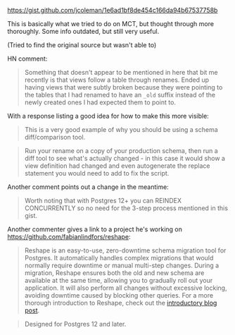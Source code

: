 https://gist.github.com/jcoleman/1e6ad1bf8de454c166da94b67537758b

This is basically what we tried to do on MCT, but thought through more thoroughly. Some info outdated, but still very useful.

(Tried to find the original source but wasn't able to)

HN comment:

>  Something that doesn't appear to be mentioned in here that bit me recently is that views follow a table through renames. Ended up having views that were subtly broken because they were pointing to the tables that I had renamed to have an `_old` suffix instead of the newly created ones I had expected them to point to.

With a response listing a good idea for how to make this more visible:

> This is a very good example of why you should be using a schema diff/comparison tool.

> Run your rename on a copy of your production schema, then run a diff tool to see what's actually changed - in this case it would show a view definition had changed and even autogenerate the replace statement you would need to add to fix the script.

Another comment points out a change in the meantime:

>  Worth noting that with Postgres 12+ you can REINDEX CONCURRENTLY so no need for the 3-step process mentioned in this gist.

Another commenter gives a link to a project he's working on https://github.com/fabianlindfors/reshape:

> Reshape is an easy-to-use, zero-downtime schema migration tool for Postgres. It automatically handles complex migrations that would normally require downtime or manual multi-step changes. During a migration, Reshape ensures both the old and new schema are available at the same time, allowing you to gradually roll out your application. It will also perform all changes without excessive locking, avoiding downtime caused by blocking other queries. For a more thorough introduction to Reshape, check out the [introductory blog post](https://fabianlindfors.se/blog/schema-migrations-in-postgres-using-reshape/).

> Designed for Postgres 12 and later.
